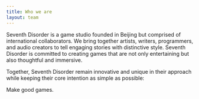 ```yaml
---
title: Who we are
layout: team
---
```


Seventh Disorder is a game studio founded in Beijing but comprised of international collaborators. We bring together artists, writers, programmers, and audio creators to tell engaging stories with distinctive style. Seventh Disorder is committed to creating games that are not only entertaining but also thoughtful and immersive.

Together, Seventh Disorder remain innovative and unique in their approach while keeping their core intention as simple as possible:

Make good games.
